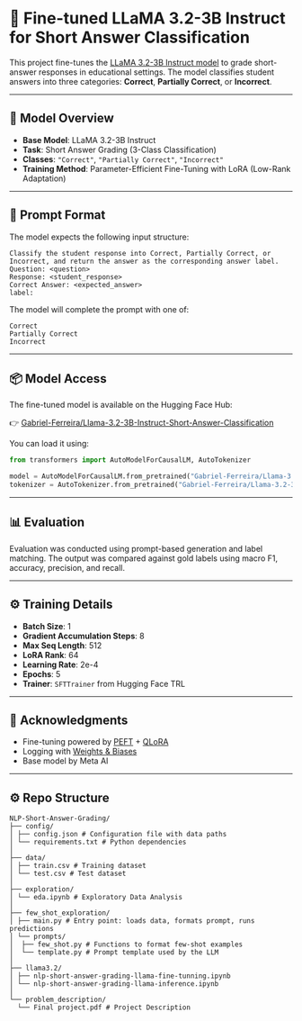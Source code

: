 # 🧠 Fine-tuned LLaMA 3.2-3B Instruct for Short Answer Classification

This project fine-tunes the [LLaMA 3.2-3B Instruct model](https://huggingface.co/Gabriel-Ferreira/Llama-3.2-3B-Instruct-Short-Answer-Classification) to grade short-answer responses in educational settings. The model classifies student answers into three categories: **Correct**, **Partially Correct**, or **Incorrect**.

---

## 🚀 Model Overview

- **Base Model**: LLaMA 3.2-3B Instruct  
- **Task**: Short Answer Grading (3-Class Classification)  
- **Classes**: `"Correct"`, `"Partially Correct"`, `"Incorrect"`  
- **Training Method**: Parameter-Efficient Fine-Tuning with LoRA (Low-Rank Adaptation)

---

## 🧾 Prompt Format

The model expects the following input structure:

```
Classify the student response into Correct, Partially Correct, or Incorrect, and return the answer as the corresponding answer label.
Question: <question>
Response: <student_response>
Correct Answer: <expected_answer>
label:
```

The model will complete the prompt with one of:
```
Correct
Partially Correct
Incorrect
```

---

## 📦 Model Access

The fine-tuned model is available on the Hugging Face Hub:

👉 [Gabriel-Ferreira/Llama-3.2-3B-Instruct-Short-Answer-Classification](https://huggingface.co/Gabriel-Ferreira/Llama-3.2-3B-Instruct-Short-Answer-Classification)

You can load it using:

```python
from transformers import AutoModelForCausalLM, AutoTokenizer

model = AutoModelForCausalLM.from_pretrained("Gabriel-Ferreira/Llama-3.2-3B-Instruct-Short-Answer-Classification")
tokenizer = AutoTokenizer.from_pretrained("Gabriel-Ferreira/Llama-3.2-3B-Instruct-Short-Answer-Classification")
```

---

## 📊 Evaluation

Evaluation was conducted using prompt-based generation and label matching. The output was compared against gold labels using macro F1, accuracy, precision, and recall.

---

## ⚙️ Training Details

- **Batch Size**: 1  
- **Gradient Accumulation Steps**: 8  
- **Max Seq Length**: 512  
- **LoRA Rank**: 64  
- **Learning Rate**: 2e-4  
- **Epochs**: 5 
- **Trainer**: `SFTTrainer` from Hugging Face TRL

---

## 📌 Acknowledgments

- Fine-tuning powered by [PEFT](https://github.com/huggingface/peft) + [QLoRA](https://arxiv.org/abs/2305.14314)  
- Logging with [Weights & Biases](https://wandb.ai)  
- Base model by Meta AI

---

## ⚙️ Repo Structure

```text
NLP-Short-Answer-Grading/
├── config/
│ ├── config.json # Configuration file with data paths
│ └── requirements.txt # Python dependencies
│
├── data/
│ ├── train.csv # Training dataset
│ └── test.csv # Test dataset
│
├── exploration/
│ └── eda.ipynb # Exploratory Data Analysis
│
├── few_shot_exploration/
│ ├── main.py # Entry point: loads data, formats prompt, runs predictions
│ └── prompts/
│  ├── few_shot.py # Functions to format few-shot examples
│  └── template.py # Prompt template used by the LLM
│
├── llama3.2/
│ ├── nlp-short-answer-grading-llama-fine-tunning.ipynb
│ └── nlp-short-answer-grading-llama-inference.ipynb
│
└── problem_description/
  └── Final project.pdf # Project Description

```